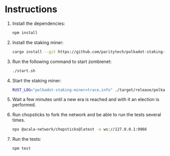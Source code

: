 # Instructions

1. Install the dependencies:
   ```bash
   npm install
   ```

2. Install the staking miner:
   ```bash
   cargo install --git https://github.com/paritytech/polkadot-staking-miner polkadot-staking-miner
   ```

3. Run the following command to start zombienet:
   ```bash
   ./start.sh
   ```
   
4. Start the staking miner:
   ```bash
   RUST_LOG="polkadot-staking-miner=trace,info" ./target/release/polkadot-staking-miner --uri ws://127.0.0.1:9966 experimental-monitor-multi-block --seed-or-path //Bob
   ```

5. Wait a few minutes until a new era is reached and with it an election is performed.

6. Run chopsticks to fork the network and be able to run the tests several times.
   ```bash
   npx @acala-network/chopsticks@latest -e ws://127.0.0.1:9966
   ```

7. Run the tests:
   ```bash
   npm test
   ```
